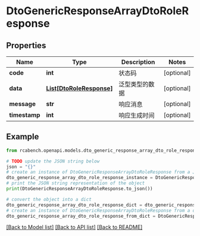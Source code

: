 # DtoGenericResponseArrayDtoRoleResponse


## Properties

Name | Type | Description | Notes
------------ | ------------- | ------------- | -------------
**code** | **int** | 状态码 | [optional] 
**data** | [**List[DtoRoleResponse]**](DtoRoleResponse.md) | 泛型类型的数据 | [optional] 
**message** | **str** | 响应消息 | [optional] 
**timestamp** | **int** | 响应生成时间 | [optional] 

## Example

```python
from rcabench.openapi.models.dto_generic_response_array_dto_role_response import DtoGenericResponseArrayDtoRoleResponse

# TODO update the JSON string below
json = "{}"
# create an instance of DtoGenericResponseArrayDtoRoleResponse from a JSON string
dto_generic_response_array_dto_role_response_instance = DtoGenericResponseArrayDtoRoleResponse.from_json(json)
# print the JSON string representation of the object
print(DtoGenericResponseArrayDtoRoleResponse.to_json())

# convert the object into a dict
dto_generic_response_array_dto_role_response_dict = dto_generic_response_array_dto_role_response_instance.to_dict()
# create an instance of DtoGenericResponseArrayDtoRoleResponse from a dict
dto_generic_response_array_dto_role_response_from_dict = DtoGenericResponseArrayDtoRoleResponse.from_dict(dto_generic_response_array_dto_role_response_dict)
```
[[Back to Model list]](../README.md#documentation-for-models) [[Back to API list]](../README.md#documentation-for-api-endpoints) [[Back to README]](../README.md)


